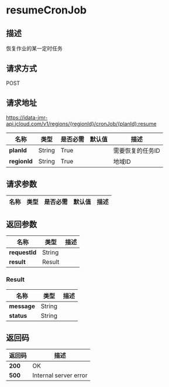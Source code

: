 # resumeCronJob


## 描述
恢复作业的某一定时任务

## 请求方式
POST

## 请求地址
https://idata-jmr-api.jcloud.com/v1/regions/{regionId}/cronJob/{planId}:resume

|名称|类型|是否必需|默认值|描述|
|---|---|---|---|---|
|**planId**|String|True||需要恢复的任务ID|
|**regionId**|String|True||地域ID|

## 请求参数
|名称|类型|是否必需|默认值|描述|
|---|---|---|---|---|


## 返回参数
|名称|类型|描述|
|---|---|---|
|**requestId**|String||
|**result**|Result||


### Result
|名称|类型|描述|
|---|---|---|
|**message**|String||
|**status**|String||

## 返回码
|返回码|描述|
|---|---|
|**200**|OK|
|**500**|Internal server error|
